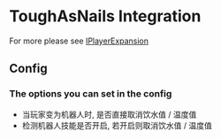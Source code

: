 # ToughAsNails Integration

For more please see [IPlayerExpansion](https://github.com/ikexing-cn/RandomTweaker/blob/master/wiki/en_us/IPlayerExpansion.md)

## Config

### The options you can set in the config

* 当玩家变为机器人时, 是否直接取消饮水值 / 温度值
* 检测机器人技能是否开启, 若开启则取消饮水值 / 温度值


